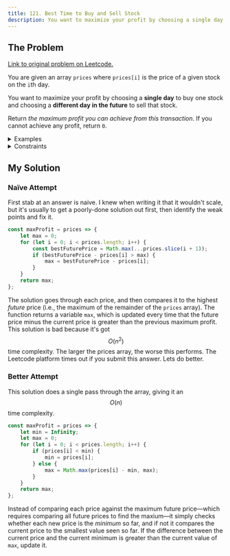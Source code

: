 ```yaml
---
title: 121. Best Time to Buy and Sell Stock
description: You want to maximize your profit by choosing a single day to buy one stock and choosing a different day in the future to sell that stock.
---
```


## The Problem

[Link to original problem on Leetcode.](https://leetcode.com/problems/best-time-to-buy-and-sell-stock/)

You are given an array `prices` where `prices[i]` is the price of a given stock on the `i`th day.

You want to maximize your profit by choosing a **single day** to buy one stock and choosing a **different day in the future** to sell that stock.

Return _the maximum profit you can achieve from this transaction_. If you cannot achieve any profit, return `0`.

<details>
<summary>Examples</summary>

Example 1:

```
Input: prices = [7,1,5,3,6,4]
Output: 5
Explanation: Buy on day 2 (price = 1) and sell on day 5 (price = 6), profit = 6-1 = 5.
Note that buying on day 2 and selling on day 1 is not allowed because you must buy before you sell.
```

Example 2:

```
Input: prices = [7,6,4,3,1]
Output: 0
Explanation: In this case, no transactions are done and the max profit = 0.
```

</details>

<details>
<summary>Constraints</summary>

- 1 <= `prices.length` <= 10<sup>5</sup>
- 0 <= `prices[i]` <= 10<sup>4</sup>
</details>

## My Solution

### Naïve Attempt

First stab at an answer is naive. I knew when writing it that it wouldn't scale, but it's usually to get a poorly-done solution out first, then identify the weak points and fix it.

```javascript
const maxProfit = prices => {
	let max = 0;
	for (let i = 0; i < prices.length; i++) {
		const bestFuturePrice = Math.max(...prices.slice(i + 1));
		if (bestFuturePrice - prices[i] > max) {
			max = bestFuturePrice - prices[i];
		}
	}
	return max;
};
```

The solution goes through each price, and then compares it to the highest _future_ price (i.e., the maximum of the remainder of the `prices` array). The function returns a variable `max`, which is updated every time that the future price minus the current price is greater than the previous maximum profit. This solution is bad because it's got $$O(n{^2})$$ time complexity. The larger the prices array, the worse this performs. The Leetcode platform times out if you submit this answer. Lets do better.

### Better Attempt

This solution does a single pass through the array, giving it an $$O(n)$$ time complexity.

```javascript
const maxProfit = prices => {
	let min = Infinity;
	let max = 0;
	for (let i = 0; i < prices.length; i++) {
		if (prices[i] < min) {
			min = prices[i];
		} else {
			max = Math.max(prices[i] - min, max);
		}
	}
	return max;
};
```

Instead of comparing each price against the maximum future price—which requires comparing all future prices to find the maxium—it simply checks whether each new price is the _minimum_ so far, and if not it compares the current price to the smallest value seen so far. If the difference between the current price and the current minimum is greater than the current value of `max`, update it.
